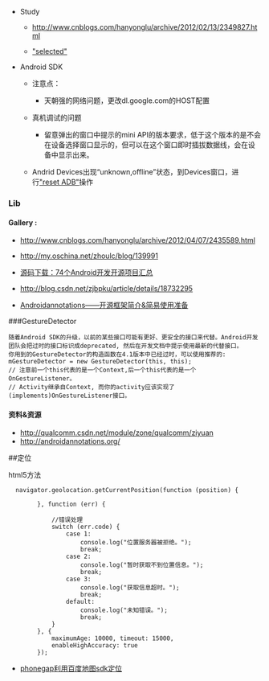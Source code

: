 - Study
	- http://www.cnblogs.com/hanyonglu/archive/2012/02/13/2349827.html

	- ["selected"](http://blog.csdn.net/shakespeare001/article/details/7788400/)

- Android SDK

	- 注意点： 
		- 天朝强的网络问题，更改dl.google.com的HOST配置
	- 真机调试的问题
		- 留意弹出的窗口中提示的mini API的版本要求，低于这个版本的是不会在设备选择窗口显示的，但可以在这个窗口即时插拔数据线，会在设备中显示出来。

	- Andrid Devices出现“unknown,offline”状态，到Devices窗口，进行["reset ADB"](http://samplecode4u.com/reset-android-debug-bridge-adb/)操作



### Lib

#### Gallery :	

- http://www.cnblogs.com/hanyonglu/archive/2012/04/07/2435589.html

- http://my.oschina.net/zhoulc/blog/139991

-  [源码下载：74个Android开发开源项目汇总](http://mobile.51cto.com/aprogram-396015.htm)
-  http://blog.csdn.net/zjbpku/article/details/18732295
- [Androidannotations——开源框架简介&简易使用准备](http://blog.csdn.net/linjf2009/article/details/17118575)


###GestureDetector


	随着Android SDK的升级，以前的某些接口可能有更好、更安全的接口来代替。Android开发团队会把过时的接口标识成deprecated, 然后在开发文档中提示使用最新的代替接口。
	你用到的GestureDetector的构造函数在4.1版本中已经过时，可以使用推荐的:
	mGestureDetector = new GestureDetector(this, this);
	// 注意前一个this代表的是一个Context,后一个this代表的是一个OnGestureListener。
	// Activity继承自Context, 而你的activity应该实现了(implements)OnGestureListener接口。



#### 资料&资源

- http://qualcomm.csdn.net/module/zone/qualcomm/ziyuan
- http://androidannotations.org/


##定位

html5方法


	  navigator.geolocation.getCurrentPosition(function (position) {

            }, function (err) {

                //错误处理
                switch (err.code) {
                    case 1:
                        console.log("位置服务器被拒绝。");
                        break;
                    case 2:
                        console.log("暂时获取不到位置信息。");
                        break;
                    case 3:
                        console.log("获取信息超时。");
                        break;
                    default:
                        console.log("未知错误。");
                        break;
                }
            }, {
                maximumAge: 10000, timeout: 15000,
                enableHighAccuracy: true
            });

- [phonegap利用百度地图sdk定位](http://snoopyxdy.blog.163.com/blog/static/601174402014420872345/)
